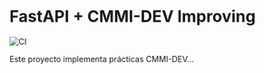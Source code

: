﻿# FastAPI + CMMI-DEV Improving

![CI](https://github.com/jeffersondavila/fastapi-cmmi-improving/actions/workflows/ci.yml/badge.svg)

Este proyecto implementa prácticas CMMI-DEV...